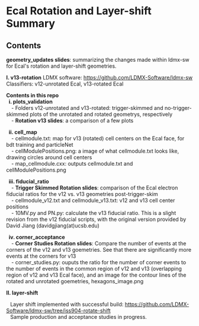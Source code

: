 # Ecal Rotation and Layer-shift Summary
## Contents

**geometry_updates slides**: summarizing the changes made within ldmx-sw for Ecal's rotation and layer-shift geometries.
   
**I. v13-rotation**
LDMX software: https://github.com/LDMX-Software/ldmx-sw     
  Classifiers: v12-unrotated Ecal, v13-rotated Ecal   
  
**Contents in this repo**   
  &ensp;**i. plots_validation**   
    &emsp;- Folders v12-unrotated and v13-rotated: trigger-skimmed and no-trigger-skimmed plots of the unrotated and rotated geometrys, respectively   
    &emsp;- **Rotation v13 slides**: a comparison of a few plots   
    
  &ensp;**ii. cell_map**   
    &emsp;- cellmodule.txt: map for v13 (rotated) cell centers on the Ecal face, for bdt training and particleNet   
    &emsp;- cellModulePositions.png: a image of what cellmodule.txt looks like, drawing circles around cell centers   
    &emsp;- map_cellmodule.cxx: outputs cellmodule.txt and cellModulePositions.png   
    
  &ensp;**iii. fiducial_ratio**   
    &emsp;- **Trigger Skimmed Rotation slides**: comparison of the Ecal electron fiducial ratios for the v12 vs. v13 geometries post-trigger-skim   
    &emsp;- cellmodule_v12.txt and cellmodule_v13.txt: v12 and v13 cell center positions   
    &emsp;- 10MV.py and PN.py: calculate the v13 fiducial ratio. This is a slight revision from the v12 fiducial scripts, with the original version provided by David Jiang (davidgjiang(at)ucsb.edu)   
    
  &ensp;**iv. corner_acceptance**   
    &emsp;- **Corner Studies Rotation slides**: Compare the number of events at the corners of the v12 and v13 goemetries. See that there are significantly more events at the corners for v13    
    &emsp;- corner_studies.py: ouputs the ratio for the number of corner events to the number of events in the common region of v12 and v13 (overlapping region of v12 and v13 Ecal face), and an image for the contour lines of the rotated and unrotated goemetries, hexagons_image.png   

**II. layer-shift**   

&ensp; Layer shift implemented with successful build: https://github.com/LDMX-Software/ldmx-sw/tree/iss904-rotate-shift    
&ensp; Sample production and acceptance studies in progress.

